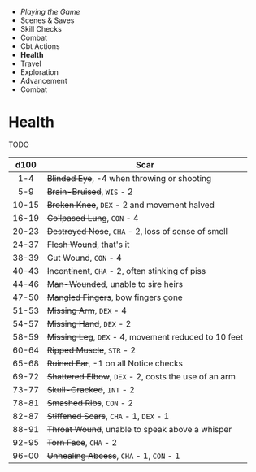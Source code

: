 
<!-- .margin.compass -->
* _Playing the Game_
* Scenes & Saves
* Skill Checks
* Combat
* Cbt Actions
* **Health**
* Travel
* Exploration
* Advancement
* Combat


# Health

TODO

<!-- .scars -->
| d100  | Scar                                                    |
|:-----:|---------------------------------------------------------|
|  1-4  | ~~Blinded Eye~~, -4 when throwing or shooting           |
|  5-9  | ~~Brain-Bruised~~, `WIS` - 2                            |
| 10-15 | ~~Broken Knee~~, `DEX` - 2 and movement halved          |
| 16-19 | ~~Collpased Lung~~, `CON` - 4                           |
| 20-23 | ~~Destroyed Nose~~, `CHA` - 2, loss of sense of smell   |
| 24-37 | ~~Flesh Wound~~, that's it                              |
| 38-39 | ~~Gut Wound~~, `CON` - 4                                |
| 40-43 | ~~Incontinent~~, `CHA` - 2, often stinking of piss      |
| 44-46 | ~~Man-Wounded~~, unable to sire heirs                   |
| 47-50 | ~~Mangled Fingers~~, bow fingers gone                   |
| 51-53 | ~~Missing Arm~~, `DEX` - 4                              |
| 54-57 | ~~Missing Hand~~, `DEX` - 2                             |
| 58-59 | ~~Missing Leg~~, `DEX` - 4, movement reduced to 10 feet |
| 60-64 | ~~Ripped Muscle~~, `STR` - 2                            |
| 65-68 | ~~Ruined Ear~~, -1 on all Notice checks                 |
| 69-72 | ~~Shattered Elbow~~, `DEX` - 2, costs the use of an arm |
| 73-77 | ~~Skull-Cracked~~, `INT` - 2                            |
| 78-81 | ~~Smashed Ribs~~, `CON` - 2                             |
| 82-87 | ~~Stiffened Scars~~, `CHA` - 1, `DEX` - 1               |
| 88-91 | ~~Throat Wound~~, unable to speak above a whisper       |
| 92-95 | ~~Torn Face~~, `CHA` - 2                                |
| 96-00 | ~~Unhealing Abcess~~, `CHA` - 1, `CON` - 1              |

